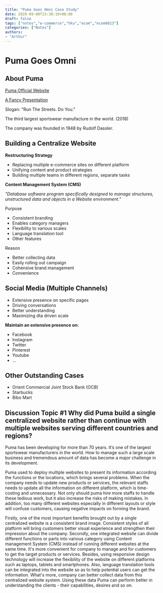 ```yaml
---
title: "Puma Goes Omni Case Study"
date: 2020-09-08T23:30:19+08:00
draft: false
tags: ["notes","e-commerce","hku","ecom","ecom6013"]
categories: ["Notes"]
authors:
- "Arthur"
---
```


# Puma Goes Omni

## About Puma

[Puma Official Website](https://about.puma.com)

[A Fancy Presentation](https://prezi.com/p/mvnoexfhmijo/puma-goes-omni-babawe17140/)

Slogan: "Run The Streets. Do You."

The third largest sportswear manufacture in the world. (2018)

The company was founded in 1948 by Rudolf Dassler.

## Building a Centralize Website

**Restructuring Strategy**
* Replacing multiple e-commerce sites on different platform
* Unifying content and product strategies
* Building multiple teams in different regions, separate tasks

**Content Management System (CMS)**

*"Database software program specifically designed to manage structures, unstructured data and objects in a Website environment."*

Purpose
* Consistent branding
* Enables category managers
* Flexibility to various scales
* Language translation tool
* Other features

Reason
* Better collecting data
* Easily rolling out campaign
* Cohensive brand management
* Convenience

## Social Media (Multiple Channels)

* Extensive presence on specific pages
* Driving conversations
* Better understanding
* Maximizing dta driven scale

**Maintain an extensive presence on:**
* Facebook
* Instagram
* Twitter
* Pinterest
* Youtube
* ...

## Other Outstanding Cases

* Orient Commercial Joint Stock Bank (OCB)
* Starbucks
* Bibo Mart

## Discussion Topic #1 Why did Puma build a single centralized website rather than continue with multiple websites serving different countries and regions?

Puma has been developing for more than 70 years. It’s one of the largest sportswear manufacturers in the world. How to manage such a large scale business and tremendous amount of data has become a major challenge in its development.

Puma used to deploy multiple websites to present its information according the functions or the locations, which brings several problems. When the company needs to update new products or services, the relevant staffs needs to update all the information on different platform, which is time-costing and unnecessary. Not only should puma hire more staffs to handle these tedious work, but it also increase the risks of making mistakes. In addition, too many different websites especially in different layouts or style will confuse customers, causing negative impacts on forming the brand.

Firstly, one of the most important benefits brought out by a single centralized website is a consistent brand image. Consistent styles of all platform will bring customers better visual experience and strengthen their impression about the company. Secondly, one integrated website can divide different functions or parts into various category using Content management System (CMS) instead of running different websites at the same time. It's more convenient for company to manage and for customers to get the target products or services. Besides, using responsive design technology will increase the flexibility of the website on different platforms such as laptops, tablets and smartphones. Also, language translation tools can be integrated into the website so as to help potential users can get the information. What's more, company can better collect data from this centralized website system. Using these data Puma can perform better in understanding the clients - their capabilities, desires and so on.